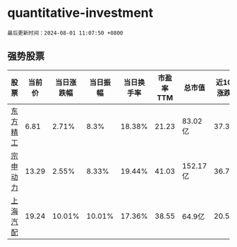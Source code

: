 # quantitative-investment

`最后更新时间：2024-08-01 11:07:50 +0800`

## 强势股票

|股票|当前价|当日涨跌幅|当日振幅|当日换手率|市盈率TTM|总市值|近10日涨跌幅|
|----|----|----|----|----|----|----|----|
|[东方精工](https://xueqiu.com/S/SZ002611)|6.81|2.71%|8.3%|18.38%|21.23|83.02亿|37.3%|
|[宗申动力](https://xueqiu.com/S/SZ001696)|13.29|2.55%|8.33%|19.44%|41.03|152.17亿|36.73%|
|[上海汽配](https://xueqiu.com/S/SH603107)|19.24|10.01%|10.01%|17.36%|38.55|64.9亿|20.55%|
